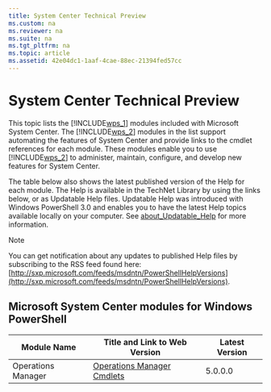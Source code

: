 ```yaml
---
title: System Center Technical Preview
ms.custom: na
ms.reviewer: na
ms.suite: na
ms.tgt_pltfrm: na
ms.topic: article
ms.assetid: 42e04dc1-1aaf-4cae-88ec-21394fed57cc
---
```

# System Center Technical Preview
This topic lists the [!INCLUDE[wps_1](../Token/wps_1_md.md)] modules included with Microsoft System Center. The [!INCLUDE[wps_2](../Token/wps_2_md.md)] modules in the list support automating the features of System Center and provide links to the cmdlet references for each module. These modules enable you to use [!INCLUDE[wps_2](../Token/wps_2_md.md)] to administer, maintain, configure, and develop new features for System Center.

The table below also shows the latest published version of the Help for each module. The Help is available in the TechNet Library by using the links below, or as Updatable Help files.  Updatable Help was introduced with Windows PowerShell 3.0 and enables you to have the latest Help topics available locally on your computer. See [about_Updatable_Help](http://technet.microsoft.com/library/10bba75c-f4ac-4ca1-bbf3-8f34dd521ffe) for more information.

> [!NOTE]
> You can get notification about any updates to published Help files by subscribing to the RSS feed found here: [http://sxp.microsoft.com/feeds/msdntn/PowerShellHelpVersions](http://sxp.microsoft.com/feeds/msdntn/PowerShellHelpVersions).

## Microsoft System Center modules for Windows PowerShell

|Module Name|Title and Link to Web Version|Latest Version|
|---------------|---------------------------------|------------------|
|Operations Manager|[Operations Manager Cmdlets](assetId:///984e0027-f0a2-4e5e-b45c-2c47fa136f46)|5.0.0.0|

